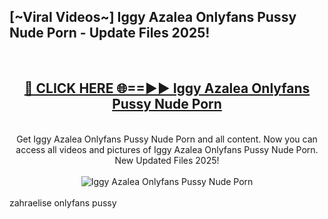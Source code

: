<h2>[~Viral Videos~] Iggy Azalea Onlyfans Pussy Nude Porn - Update Files 2025!</h2>
<br>
<div align="center">
<h2><a href="https://betterlinks.top/A2PfLJ" rel="nofollow">🔴 CLICK HERE 🌐==►► Iggy Azalea Onlyfans Pussy Nude Porn</a></h2>
<br>
Get Iggy Azalea Onlyfans Pussy Nude Porn and all content. Now you can access all videos and pictures of Iggy Azalea Onlyfans Pussy Nude Porn. New Updated Files 2025!
<br>
<br>
<a href="https://betterlinks.top/A2PfLJ" rel="nofollow" data-target="animated-image.originalLink"><img src="https://i.ibb.co.com/WyWwxjT/player-gif2.gif" alt="Iggy Azalea Onlyfans Pussy Nude Porn" style="max-width: 100%; display: inline-block;" data-target="animated-image.originalImage"></a>
</div>
<br>
zahraelise onlyfans pussy